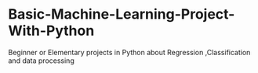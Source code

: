 # Basic-Machine-Learning-Project-With-Python
Beginner or Elementary projects in Python about Regression ,Classification and data processing

